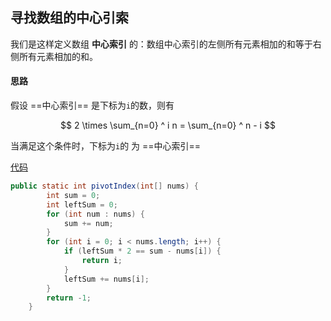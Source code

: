 ## 寻找数组的中心引索

我们是这样定义数组 **中心索引** 的：数组中心索引的左侧所有元素相加的和等于右侧所有元素相加的和。

#### 思路

假设 ==中心索引== 是下标为`i`的数，则有     


$$
2 \times \sum_{n=0} ^ i n = \sum_{n=0} ^ n - i
$$

当满足这个条件时，下标为`i`的 为 ==中心索引==

[代码](../../leetcode/app/src/main/java/top/werls/leetcode/PivotIndex.java)

```java
public static int pivotIndex(int[] nums) {
        int sum = 0;
        int leftSum = 0;
        for (int num : nums) {
            sum += num;
        }
        for (int i = 0; i < nums.length; i++) {
            if (leftSum * 2 == sum - nums[i]) {
                return i;
            }
            leftSum += nums[i];
        }
        return -1;
    }
```


